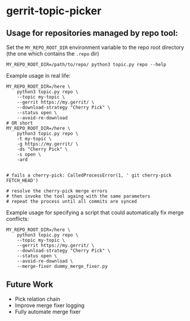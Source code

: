 # gerrit-topic-picker

## Usage for repositories managed by repo tool:

Set the `MY_REPO_ROOT_DIR` environment variable to the repo root directory (the one which contains the `.repo` dir)

    MY_REPO_ROOT_DIR=/path/to/repo/ python3 topic.py repo --help

Example usage in real life:

    MY_REPO_ROOT_DIR=/here \
        python3 topic.py repo \
        --topic my-topic \
        --gerrit https://my.gerrit/ \
        --download-strategy "Cherry Pick" \
        --status open \
        --avoid-re-download
    # OR short
    MY_REPO_ROOT_DIR=/here \
        python3 topic.py repo \
        -t my-topic \
        -g https://my.gerrit/ \
        -ds "Cherry Pick" \
        -s open \
        -ard


    # fails a cherry-pick: CalledProcessError(1, ' git cherry-pick FETCH_HEAD')

    # resolve the cherry-pick merge errors
    # then invoke the tool againg with the same parameters
    # repeat the process until all commits are synced

Example usage for specifying a script that could automatically fix merge conflicts:

    MY_REPO_ROOT_DIR=/here \
        python3 topic.py repo \
        --topic my-topic \
        --gerrit https://my.gerrit/ \
        --download-strategy "Cherry Pick" \
        --status open \
        --avoid-re-download \
        --merge-fixer dummy_merge_fixer.py

## Future Work

- Pick relation chain
- Improve merge fixer logging
- Fully automate merge fixer
